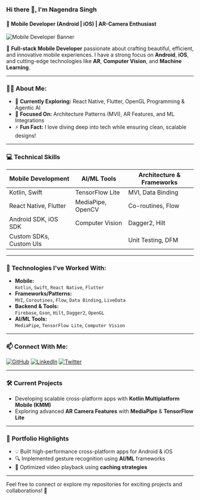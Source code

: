 ### Hi there 👋, I'm **Nagendra Singh**  
#### 🚀 Mobile Developer (Android | iOS) | AR-Camera Enthusiast  
![Mobile Developer Banner](https://media.licdn.com/dms/image/C4E16AQEeBpOhqcD7LQ/profile-displaybackgroundimage-shrink_350_1400/0/1661874781433?e=1679529600&v=beta&t=1GEfmMJuPGFzUBVgbH7fAVf6t-jbRCKIt8IbjKFliXM)

🌟 **Full-stack Mobile Developer** passionate about crafting beautiful, efficient, and innovative mobile experiences. I have a strong focus on **Android**, **iOS**, and cutting-edge technologies like **AR**, **Computer Vision**, and **Machine Learning**. 

---

### 👨‍💻 About Me:
- 🌱 **Currently Exploring:** React Native, Flutter, OpenGL Programming & Agentic AI  
- 🎯 **Focused On:** Architecture Patterns (MVI), AR Features, and ML Integrations  
- ⚡ **Fun Fact:** I love diving deep into tech while ensuring clean, scalable designs!

---

### 💻 **Technical Skills**
| **Mobile Development**    | **AI/ML Tools**        | **Architecture & Frameworks** |
|----------------------------|------------------------|---------------------------------|
| Kotlin, Swift              | TensorFlow Lite        | MVI, Data Binding              |
| React Native, Flutter      | MediaPipe, OpenCV      | Co-routines, Flow              |
| Android SDK, iOS SDK       | Computer Vision        | Dagger2, Hilt                  |
| Custom SDKs, Custom UIs    |                        | Unit Testing, DFM              |

---

### 🌟 **Technologies I've Worked With:**
- **Mobile:**  
  `Kotlin`, `Swift`, `React Native`, `Flutter`  
- **Frameworks/Patterns:**  
  `MVI`, `Coroutines`, `Flow`, `Data Binding`, `LiveData`  
- **Backend & Tools:**  
  `Firebase`, `Gson`, `Hilt`, `Dagger2`, `OpenGL`  
- **AI/ML Tools:**  
  `MediaPipe`, `TensorFlow Lite`, `Computer Vision`  

---

### 📫 Connect With Me:
[<img src="https://img.shields.io/badge/GitHub-%23121011.svg?&style=for-the-badge&logo=github&logoColor=white" alt="GitHub">](https://github.com/nagendra-8275)
[<img src="https://img.shields.io/badge/LinkedIn-%230077B5.svg?&style=for-the-badge&logo=linkedin&logoColor=white" alt="LinkedIn">](https://www.linkedin.com/in/nagendra789/)
[<img src="https://img.shields.io/badge/Twitter-%231DA1F2.svg?&style=for-the-badge&logo=twitter&logoColor=white" alt="Twitter">](https://twitter.com/home)

---

### 🛠️ **Current Projects**
- Developing scalable cross-platform apps with **Kotlin Multiplatform Mobile (KMM)**  
- Exploring advanced **AR Camera Features** with **MediaPipe** & **TensorFlow Lite**  

---

### 🌟 **Portfolio Highlights**
- 💡 Built high-performance cross-platform apps for Android & iOS  
- 🔍 Implemented gesture recognition using **AI/ML** frameworks  
- 🎥 Optimized video playback using **caching strategies**  

---

Feel free to connect or explore my repositories for exciting projects and collaborations! 🚀
